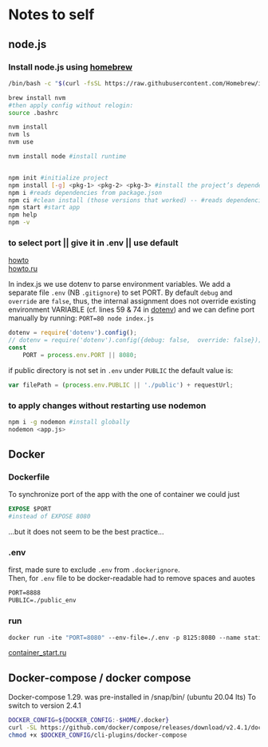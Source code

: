 # Notes to self

## node.js
### Install node.js using [homebrew](https://brew.sh/)

[//]: # (apply config without relogin `source .bashrc`) 

```bash
/bin/bash -c "$(curl -fsSL https://raw.githubusercontent.com/Homebrew/install/HEAD/install.sh)"

brew install nvm
#then apply config without relogin:
source .bashrc

nvm install
nvm ls
nvm use 

nvm install node #install runtime


npm init #initialize project
npm install [-g] <pkg-1> <pkg-2> <pkg-3> #install the project’s dependencies <pkg-1, pkg-2, pkg-3> [globally]
npm i #reads dependencies from package.json
npm ci #clean install (those versions that worked) -- #reads dependencies from package-lock.json
npm start #start app
npm help
npm -v
```

### to select port || give it in .env || use default

[howto](https://medium.com/the-node-js-collection/making-your-node-js-work-everywhere-with-environment-variables-2da8cdf6e786)  
[howto.ru](https://medium.com/@hydrock/%D0%BF%D0%B5%D1%80%D0%B5%D0%BC%D0%B5%D0%BD%D0%BD%D1%8B%D0%B5-%D0%BE%D0%BA%D1%80%D1%83%D0%B6%D0%B5%D0%BD%D0%B8%D1%8F-%D0%B2-%D0%BF%D1%80%D0%B8%D0%BB%D0%BE%D0%B6%D0%B5%D0%BD%D0%B8%D0%B8-node-js-e9ca2131e6b6)  

In index.js we use dotenv to parse environment variables.
We add a separate file `.env` (NB `.gitignore`) to set PORT.
By default `debug` and `override` are `false`, thus, the internal assignment does not override existing environment VARIABLE (cf. lines 59 & 74 in [dotenv](https://github.com/motdotla/dotenv/blob/master/lib/main.js)) and we can define port manually by running: `PORT=80 node index.js`


```javascript
dotenv = require('dotenv').config();
// dotenv = require('dotenv').config({debug: false,  override: false});
const
    PORT = process.env.PORT || 8080;
```

if public directory is not set in `.env` under `PUBLIC` the default value is:
```js
var filePath = (process.env.PUBLIC || './public') + requestUrl;
```




### to apply changes without restarting use nodemon

```bash
npm i -g nodemon #install globally
nodemon <app.js>
```

## Docker

### Dockerfile
To synchronize port of the app with the one of container we could just
```dockerfile
EXPOSE $PORT
#instead of EXPOSE 8080
```
...but it does not seem to be the best practice...

### .env
first, made sure to exclude `.env` from `.dockerignore`.  
Then, for `.env` file to be  docker-readable had to remove spaces and auotes
```dockerfile
PORT=8888
PUBLIC=./public_env
```


### run
```dockerfile
docker run -ite "PORT=8080" --env-file=./.env -p 8125:8080 --name static_srv git4vas/static_srv
```
[container_start.ru](https://losst.ru/zapusk-kontejnera-docker)

## Docker-compose / docker compose

Docker-compose 1.29. was pre-installed in /snap/bin/ (ubuntu 20.04 lts) 
To switch to version 2.4.1
```bash
DOCKER_CONFIG=${DOCKER_CONFIG:-$HOME/.docker}
curl -SL https://github.com/docker/compose/releases/download/v2.4.1/docker-compose-linux-x86_64 -o $DOCKER_CONFIG/cli-plugins/docker-compose
chmod +x $DOCKER_CONFIG/cli-plugins/docker-compose
```
